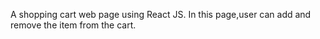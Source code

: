 A shopping cart web page using React JS.
In this page,user can add and remove the item from the cart.
